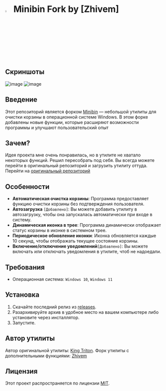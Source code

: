 # <img src="https://raw.githubusercontent.com/zhivem/minibin-fork-zhivem/refs/heads/main/MinibinFork.ico?token=GHSAT0AAAAAAC4KREXCVMR57GSZXUMZKDMQZ3J26KA" width=4% height=4%> Minibin Fork by [Zhivem]

## Скриншоты 
![image](https://github.com/user-attachments/assets/ab448d4c-f027-4853-90ec-36ad7b7a67cc)
![image](https://github.com/user-attachments/assets/e07d14c6-cb59-484a-9075-32cb80bb571e)

## Введение

Этот репозиторий является форком [Minibin](https://github.com/king-tri-ton/minibin) — небольшой утилиты для очистки корзины в операционной системе Windows. В этом форке добавлены новые функции, которые расширяют возможности программы и улучшают пользовательский опыт

## Зачем? 

Идея проекта мне очень понравилась, но в утилите не хватало некоторых функций. Решил пересобрать под себя. Вы всегда можете перейти в оригинальный репозиторий и загрузить утилиту оттуда. Перейти на [оригинальный репозиторий](https://github.com/king-tri-ton/minibin) 

## Особенности 

- **Автоматическая очистка корзины**: Программа предоставляет функцию очистки корзины без подтверждения пользователя.
- **Автозагрузка** `[Добавлено]`: Вы можете добавить утилиту в автозагрузку, чтобы она запускалась автоматически при входе в систему. 
- **Динамическая иконка в трее**: Программа динамически отображает статус корзины в иконке в системном трее.
- **Периодическое обновление иконки**: Иконка обновляется каждые 10 секунд, чтобы отображать текущее состояние корзины.
- **Включение/отключение уведомлений**`[Добавлено]`: Вы можете включать или отключать уведомления в утилите, чтоб не надоедали.

## Требования

- Операционная система: `Windows 10`,  `Windows 11`

## Установка

1. Скачайте последний релиз из [releases](https://github.com/zhivem/minibin-fork-zhivem/releases).
2. Разархивируйте архив в удобное место на вашем компьютере либо установите через инсталлятор.
3. Запустите.

## Автор утилиты
Автор оригинальной утилиты: [King Triton](https://github.com/king-tri-ton). Форк утилиты с дополнительными функциями: [Zhivem](https://github.com/zhivem/minibin-fork-zhivem)

## Лицензия

Этот проект распространяется по лицензии [MIT](https://choosealicense.com/licenses/mit/).
